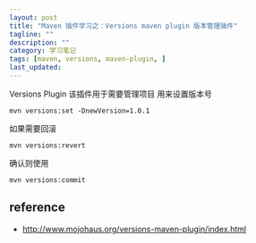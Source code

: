 ```yaml
---
layout: post
title: "Maven 插件学习之：Versions maven plugin 版本管理插件"
tagline: ""
description: ""
category: 学习笔记
tags: [maven, versions, maven-plugin, ]
last_updated:
---
```


Versions Plugin 该插件用于需要管理项目
用来设置版本号

    mvn versions:set -DnewVersion=1.0.1

如果需要回滚

    mvn versions:revert

确认则使用

    mvn versions:commit

## reference

- <http://www.mojohaus.org/versions-maven-plugin/index.html>
